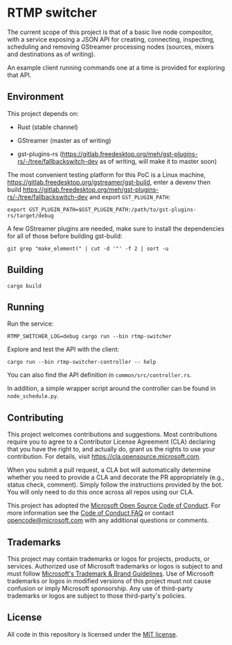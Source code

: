 # RTMP switcher

The current scope of this project is that of a basic live node
compositor, with a service exposing a JSON API for creating,
connecting, inspecting, scheduling and removing GStreamer processing
nodes (sources, mixers and destinations as of writing).

An example client running commands one at a time is provided
for exploring that API.

## Environment

This project depends on:

* Rust (stable channel)

* GStreamer (master as of writing)

* gst-plugins-rs (<https://gitlab.freedesktop.org/meh/gst-plugins-rs/-/tree/fallbackswitch-dev> as of
  writing, will make it to master soon)

The most convenient testing platform for this PoC is a Linux machine,
<https://gitlab.freedesktop.org/gstreamer/gst-build>, enter a devenv
then build <https://gitlab.freedesktop.org/meh/gst-plugins-rs/-/tree/fallbackswitch-dev>
and export `GST_PLUGIN_PATH`:

``` shell
export GST_PLUGIN_PATH=$GST_PLUGIN_PATH:/path/to/gst-plugins-rs/target/debug
```

A few GStreamer plugins are needed, make sure to install the dependencies
for all of those before building gst-build:

``` shell
git grep "make_element(" | cut -d '"' -f 2 | sort -u
```

## Building

``` shell
cargo build
```

## Running

Run the service:

``` shell
RTMP_SWITCHER_LOG=debug cargo run --bin rtmp-switcher
```

Explore and test the API with the client:

``` shell
cargo run --bin rtmp-switcher-controller -- help
```

You can also find the API definition in `common/src/controller.rs`.

In addition, a simple wrapper script around the controller can
be found in `node_schedule.py`.

## Contributing

This project welcomes contributions and suggestions.  Most contributions require you to agree to a
Contributor License Agreement (CLA) declaring that you have the right to, and actually do, grant us
the rights to use your contribution. For details, visit https://cla.opensource.microsoft.com.

When you submit a pull request, a CLA bot will automatically determine whether you need to provide
a CLA and decorate the PR appropriately (e.g., status check, comment). Simply follow the instructions
provided by the bot. You will only need to do this once across all repos using our CLA.

This project has adopted the [Microsoft Open Source Code of Conduct](https://opensource.microsoft.com/codeofconduct/).
For more information see the [Code of Conduct FAQ](https://opensource.microsoft.com/codeofconduct/faq/) or
contact [opencode@microsoft.com](mailto:opencode@microsoft.com) with any additional questions or comments.

## Trademarks

This project may contain trademarks or logos for projects, products, or services. Authorized use of Microsoft 
trademarks or logos is subject to and must follow 
[Microsoft's Trademark & Brand Guidelines](https://www.microsoft.com/en-us/legal/intellectualproperty/trademarks/usage/general).
Use of Microsoft trademarks or logos in modified versions of this project must not cause confusion or imply Microsoft sponsorship.
Any use of third-party trademarks or logos are subject to those third-party's policies.

## License

All code in this repository is licensed under the [MIT license](LICENSE).
